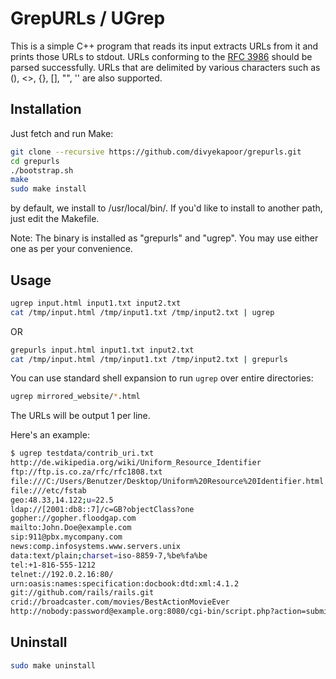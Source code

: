GrepURLs / UGrep
================

This is a simple C++ program that reads its input extracts URLs from it
and prints those URLs to stdout. URLs conforming to the [RFC 3986][rfc] should be
parsed successfully.  URLs that are delimited by various characters such as (),
<>, {}, [], "", '' are also supported.


Installation
------------

Just fetch and run Make:

```bash
git clone --recursive https://github.com/divyekapoor/grepurls.git
cd grepurls
./bootstrap.sh
make
sudo make install
```

by default, we install to /usr/local/bin/. If you'd like to install to another
path, just edit the Makefile.

Note: The binary is installed as "grepurls" and "ugrep". You may use either one
as per your convenience.

Usage
-----

```bash
ugrep input.html input1.txt input2.txt
cat /tmp/input.html /tmp/input1.txt /tmp/input2.txt | ugrep
```

OR

```bash
grepurls input.html input1.txt input2.txt
cat /tmp/input.html /tmp/input1.txt /tmp/input2.txt | grepurls
```

You can use standard shell expansion to run `ugrep` over entire directories:

```sh
ugrep mirrored_website/*.html
```

The URLs will be output 1 per line.

Here's an example:

```sh
$ ugrep testdata/contrib_uri.txt
http://de.wikipedia.org/wiki/Uniform_Resource_Identifier
ftp://ftp.is.co.za/rfc/rfc1808.txt
file:///C:/Users/Benutzer/Desktop/Uniform%20Resource%20Identifier.html
file:///etc/fstab
geo:48.33,14.122;u=22.5
ldap://[2001:db8::7]/c=GB?objectClass?one
gopher://gopher.floodgap.com
mailto:John.Doe@example.com
sip:911@pbx.mycompany.com
news:comp.infosystems.www.servers.unix
data:text/plain;charset=iso-8859-7,%be%fa%be
tel:+1-816-555-1212
telnet://192.0.2.16:80/
urn:oasis:names:specification:docbook:dtd:xml:4.1.2
git://github.com/rails/rails.git
crid://broadcaster.com/movies/BestActionMovieEver
http://nobody:password@example.org:8080/cgi-bin/script.php?action=submit&pageid=86392001#section_2
```


Uninstall
---------

```bash
sudo make uninstall
```

[rfc]: https://www.ietf.org/rfc/rfc3986.txt
